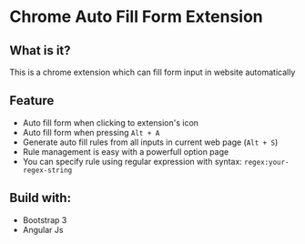# Chrome Auto Fill Form Extension

## What is it?
This is a chrome extension which can fill form input in website automatically

## Feature

- Auto fill form when clicking to extension's icon
- Auto fill form when pressing `Alt + A`
- Generate auto fill rules from all inputs in current web page (`Alt + S`)
- Rule management is easy with a powerfull option page
- You can specify rule using regular expression with syntax: `regex:your-regex-string`

## Build with:

- Bootstrap 3
- Angular Js
